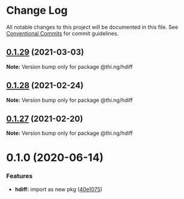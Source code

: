 # Change Log

All notable changes to this project will be documented in this file.
See [Conventional Commits](https://conventionalcommits.org) for commit guidelines.

## [0.1.29](https://github.com/thi-ng/umbrella/compare/@thi.ng/hdiff@0.1.28...@thi.ng/hdiff@0.1.29) (2021-03-03)

**Note:** Version bump only for package @thi.ng/hdiff





## [0.1.28](https://github.com/thi-ng/umbrella/compare/@thi.ng/hdiff@0.1.27...@thi.ng/hdiff@0.1.28) (2021-02-24)

**Note:** Version bump only for package @thi.ng/hdiff





## [0.1.27](https://github.com/thi-ng/umbrella/compare/@thi.ng/hdiff@0.1.26...@thi.ng/hdiff@0.1.27) (2021-02-20)

**Note:** Version bump only for package @thi.ng/hdiff





# 0.1.0 (2020-06-14)


### Features

* **hdiff:** import as new pkg ([40e1075](https://github.com/thi-ng/umbrella/commit/40e10755ca520d5d850da98d07b40f9339310318))
